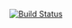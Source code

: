 [![Build Status](https://travis-ci.org/eignastar/CSE-110-Lab-5.svg?branch=master)](https://travis-ci.org/eignastar/CSE-110-Lab-5)
